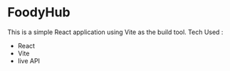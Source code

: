 # FoodyHub

This is a simple React application using Vite as the build tool.
Tech Used :
- React
- Vite
- live API